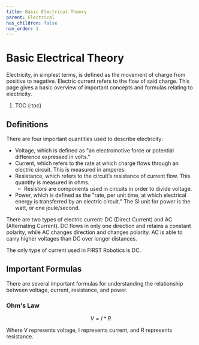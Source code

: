 ```yaml
---
title: Basic Electrical Theory
parent: Electrical
has_children: false
nav_order: 1
---
```


# Basic Electrical Theory

Electricity, in simplest terms, is defined as the movement of charge from positive to negative. Electric current refers to the flow of said charge. This page gives a basic overview of important concepts and formulas relating to electricity.

1. TOC
{:toc}

## Definitions

There are four important quantities used to describe electricity:

- Voltage, which is defined as "an electromotive force or potential difference expressed in volts."
- Current, which refers to the rate at which charge flows through an electric circuit. This is measured in amperes.
- Resistance, which refers to the circuit’s resistance of current flow. This quantity is measured in ohms.
  - Resistors are components used in circuits in order to divide voltage.
- Power, which is defined as the "rate, per unit time, at which electrical energy is transferred by an electric circuit." The SI unit for power is the watt, or one joule/second.

There are two types of electric current: DC (Direct Current) and AC (Alternating Current). DC flows in only one direction and retains a constant polarity, while AC changes direction and changes polarity. AC is able to carry higher voltages than DC over longer distances.

The only type of current used in FIRST Robotics is DC.

## Important Formulas 

There are several important formulas for understanding the relationship between voltage, current, resistance, and power.

### Ohm's Law

$$V = I*R$$ 

Where V represents voltage, I represents current, and R represents resistance. 

